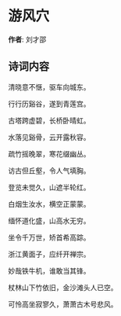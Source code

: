 # 游风穴

**作者**: 刘才邵

## 诗词内容

清晓意不惬，驱车向城东。

行行历谿谷，遂到青莲宫。

古塔跨虚碧，长桥卧晴虹。

水落见谿骨，云开露秋容。

疏竹摇晚翠，寒花缀幽丛。

访古但丘壑，令人气填胸。

登览未觉久，山遮半轮红。

白烟生汝水，横空正蒙蒙。

缅怀道化盛，山高水无穷。

坐令千万世，矫首希高踪。

浙江黄面子，应纤开禅宗。

妙哉铁牛机，谁敢当其锋。

杖林山下竹依旧，金沙滩头人已空。

可怜高坐寂寥久，萧萧古木号悲风。

